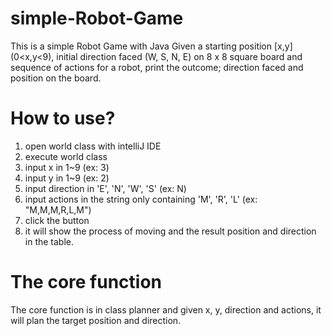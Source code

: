 # simple-Robot-Game
This is a simple Robot Game with Java
Given a starting position [x,y] (0<x,y<9), initial direction faced (W, S, N, E) on 8 x 8 square board and sequence of actions for a robot, print the outcome; direction faced and position on the board.

# How to use?
1. open world class with intelliJ IDE
2. execute world class
3. input x in 1~9 (ex: 3) 
4. input y in 1~9 (ex: 2)
5. input direction in 'E', 'N', 'W', 'S' (ex: N)
6. input actions in the string only containing 'M', 'R', 'L' (ex: "M,M,M,R,L,M")
7. click the button
8. it will show the process of moving and the result position and direction in the table.

# The core function
The core function is in class planner and given x, y, direction and actions, it will plan the target position and direction.


